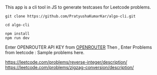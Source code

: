 This app is a cli tool in JS to generate testcases for Leetcode problems.
```
git clone https://github.com/PratyushaKumarKar/algo-cli.git
```
```
cd algo-cli
```
```
npm install
npm run dev
```
Enter OPENROUTER API KEY from [OPENROUTER](https://openrouter.ai/)
Then , Enter Problems from leetcode : Sample problems here.

https://leetcode.com/problems/reverse-integer/description/ 
https://leetcode.com/problems/zigzag-conversion/description/
